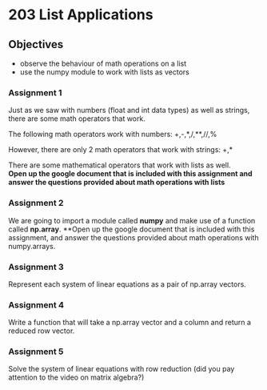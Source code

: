 # 203 List Applications

## Objectives
* observe the behaviour of math operations on a list
* use the numpy module to work with lists as vectors


### Assignment 1
Just as we saw with numbers (float and int data types) as well as strings, there are some math operators that work.

The following math operators work with numbers:
+,-,*,/,**,//,%

However, there are only 2 math operators that work with strings:
+,*

There are some mathematical operators that work with lists as well.  
**Open up the google document that is included with this assignment and answer the questions provided about math operations with lists**

### Assignment 2
We are going to import a module called **numpy** and make use of a function called **np.array**.
**Open up the google document that is included with this assignment, and answer the questions provided about math operations with numpy.arrays.

### Assignment 3
Represent each system of linear equations as a pair of np.array vectors.

### Assignment 4
Write a function that will take a np.array vector and a column and return a reduced row vector.

### Assignment 5
Solve the system of linear equations with row reduction (did you pay attention to the video on matrix algebra?)

